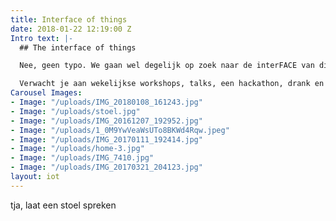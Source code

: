```yaml
---
title: Interface of things
date: 2018-01-22 12:19:00 Z
Intro text: |-
  ## The interface of things

  Nee, geen typo. We gaan wel degelijk op zoek naar de interFACE van dingen. Smartphone, SmartTV en natuurlijk de spammende frigo hebben we in huis. Maar hoe zit het met persoonlijkheid van een stoel of de kritische mening van je huisdier? We prutsen, denken en maken onze eigen versie van hoe wij met dingen zouden moeten converseren.

  Verwacht je aan wekelijkse workshops, talks, een hackathon, drank en veel fun.
Carousel Images:
- Image: "/uploads/IMG_20180108_161243.jpg"
- Image: "/uploads/stoel.jpg"
- Image: "/uploads/IMG_20161207_192952.jpg"
- Image: "/uploads/1_0M9YwVeaWsUTo8BKWd4Rqw.jpeg"
- Image: "/uploads/IMG_20170111_192414.jpg"
- Image: "/uploads/home-3.jpg"
- Image: "/uploads/IMG_7410.jpg"
- Image: "/uploads/IMG_20170321_204123.jpg"
layout: iot
---
```


tja, laat een stoel spreken
